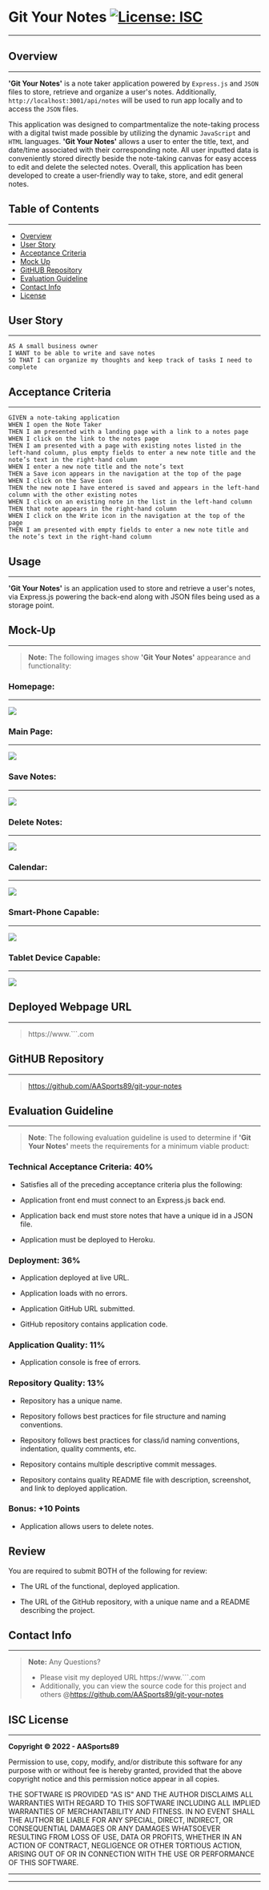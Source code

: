 
# **Git Your Notes** [![License: ISC](https://img.shields.io/badge/License-ISC-blue.svg)](#isc-license)
---

  
## Overview
---
  **'Git Your Notes'** is a note taker application powered by ```Express.js``` and ```JSON``` files to store, retrieve and organize a user's notes. Additionally, ```http://localhost:3001/api/notes``` will be used to run app locally and to access the ```JSON``` files.

  This application was designed to compartmentalize the note-taking process with a digital twist made possible by utilizing the dynamic ```JavaScript``` and  ```HTML``` languages. **'Git Your Notes'** allows a user to enter the title, text, and date/time associated with their corresponding note. All user inputted data is conveniently stored directly beside the note-taking canvas for easy access to edit and delete the selected notes. Overall, this application has been developed to create a user-friendly way to take, store, and edit general notes.


## Table of Contents
---

  * [Overview](#overview)
  * [User Story](#user-story)
  * [Acceptance Criteria](#acceptance-criteria)
  * [Mock Up](#mock-up)
  * [GitHUB Repository](#github-repository)
  * [Evaluation Guideline](#evaluation-guideline)
  * [Contact Info](#contact-info)
  * [License](#isc-license)
  
## User Story
---
```
AS A small business owner
I WANT to be able to write and save notes
SO THAT I can organize my thoughts and keep track of tasks I need to complete
```

## Acceptance Criteria
---
```
GIVEN a note-taking application
WHEN I open the Note Taker
THEN I am presented with a landing page with a link to a notes page
WHEN I click on the link to the notes page
THEN I am presented with a page with existing notes listed in the left-hand column, plus empty fields to enter a new note title and the note’s text in the right-hand column
WHEN I enter a new note title and the note’s text
THEN a Save icon appears in the navigation at the top of the page
WHEN I click on the Save icon
THEN the new note I have entered is saved and appears in the left-hand column with the other existing notes
WHEN I click on an existing note in the list in the left-hand column
THEN that note appears in the right-hand column
WHEN I click on the Write icon in the navigation at the top of the page
THEN I am presented with empty fields to enter a new note title and the note’s text in the right-hand column
```
## Usage
---
**'Git Your Notes'** is an application used to store and retrieve a user's notes, via Express.js powering the back-end along with JSON files being used as a storage point.

## Mock-Up
---
> **Note:** The following images show **'Git Your Notes'** appearance and functionality:

### **Homepage:**
---
<img src="./Develop/public/images/hpg.png">

### **Main Page:**
---
<img src="./Develop/public/images/mpg.png">

### **Save Notes:**
---
<img src="./Develop/public/images/save.png">

### **Delete Notes:**
---
<img src="./Develop/public/images/del.png">

### **Calendar:**
---
<img src="./Develop/public/images/cal.png">

### **Smart-Phone Capable:**
---
<img src="./Develop/public/images/mb.png">

### **Tablet Device Capable:**
---
<img src="./Develop/public/images/td.png">
 
## Deployed Webpage URL
---
> https://www.```.com

## GitHUB Repository
---
> https://github.com/AASports89/git-your-notes

## Evaluation Guideline
---
> **Note**: The following evaluation guideline is used to determine if **'Git Your Notes'** meets the requirements for a minimum viable product:


### Technical Acceptance Criteria: 40%

* Satisfies all of the preceding acceptance criteria plus the following:

* Application front end must connect to an Express.js back end.

* Application back end must store notes that have a unique id in a JSON file.

* Application must be deployed to Heroku.


### Deployment: 36%

* Application deployed at live URL.

* Application loads with no errors.

* Application GitHub URL submitted.

* GitHub repository contains application code.


### Application Quality: 11%

* Application console is free of errors.


### Repository Quality: 13%

* Repository has a unique name.

* Repository follows best practices for file structure and naming conventions.

* Repository follows best practices for class/id naming conventions, indentation, quality comments, etc.

* Repository contains multiple descriptive commit messages.

* Repository contains quality README file with description, screenshot, and link to deployed application.


### Bonus: +10 Points

* Application allows users to delete notes.


## Review

You are required to submit BOTH of the following for review:

* The URL of the functional, deployed application.

* The URL of the GitHub repository, with a unique name and a README describing the project.

## Contact Info
---
> **Note:** Any Questions? 
> * Please visit my deployed URL https://www.```.com
> * Additionally, you can view the source code for this project and others @https://github.com/AASports89/git-your-notes

## **ISC License**
---
**Copyright © 2022 - AASports89**

Permission to use, copy, modify, and/or distribute this software for any purpose with or without fee is hereby granted, provided that the above copyright notice and this permission notice appear in all copies.

THE SOFTWARE IS PROVIDED "AS IS" AND THE AUTHOR DISCLAIMS ALL WARRANTIES WITH REGARD TO THIS SOFTWARE INCLUDING ALL IMPLIED WARRANTIES OF MERCHANTABILITY AND FITNESS. IN NO EVENT SHALL THE AUTHOR BE LIABLE FOR ANY SPECIAL, DIRECT, INDIRECT, OR CONSEQUENTIAL DAMAGES OR ANY DAMAGES WHATSOEVER RESULTING FROM LOSS OF USE, DATA OR PROFITS, WHETHER IN AN ACTION OF CONTRACT, NEGLIGENCE OR OTHER TORTIOUS ACTION, ARISING OUT OF OR IN CONNECTION WITH THE USE OR PERFORMANCE OF THIS SOFTWARE.

---
---
